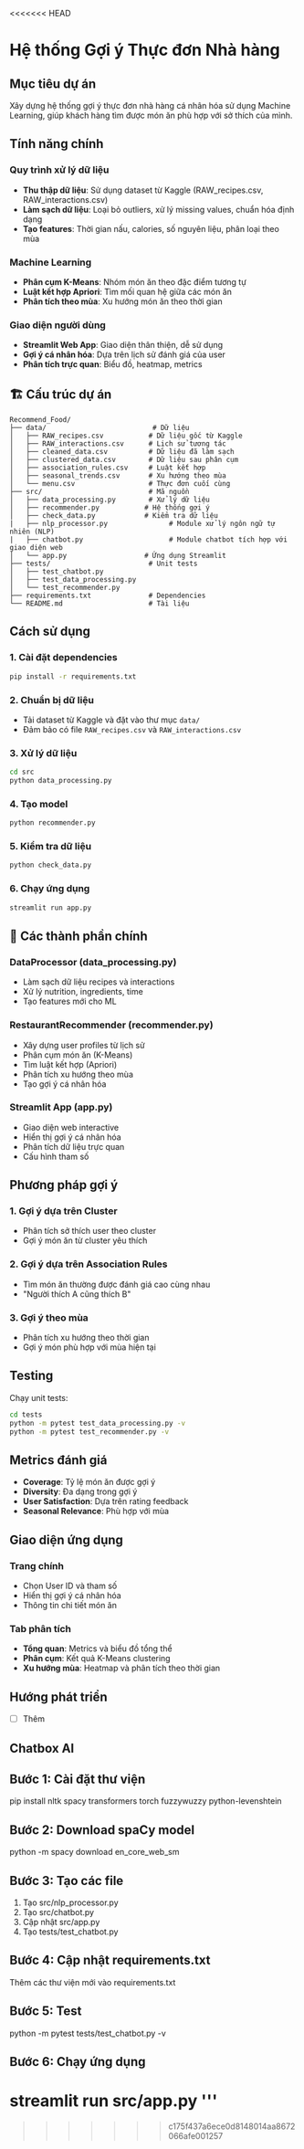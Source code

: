 <<<<<<< HEAD
# Hệ thống Gợi ý Thực đơn Nhà hàng

##  Mục tiêu dự án

Xây dựng hệ thống gợi ý thực đơn nhà hàng cá nhân hóa sử dụng Machine Learning, giúp khách hàng tìm được món ăn phù hợp với sở thích của mình.

##  Tính năng chính

###  Quy trình xử lý dữ liệu
- **Thu thập dữ liệu**: Sử dụng dataset từ Kaggle (RAW_recipes.csv, RAW_interactions.csv)
- **Làm sạch dữ liệu**: Loại bỏ outliers, xử lý missing values, chuẩn hóa định dạng
- **Tạo features**: Thời gian nấu, calories, số nguyên liệu, phân loại theo mùa

###  Machine Learning
- **Phân cụm K-Means**: Nhóm món ăn theo đặc điểm tương tự
- **Luật kết hợp Apriori**: Tìm mối quan hệ giữa các món ăn
- **Phân tích theo mùa**: Xu hướng món ăn theo thời gian

###  Giao diện người dùng
- **Streamlit Web App**: Giao diện thân thiện, dễ sử dụng
- **Gợi ý cá nhân hóa**: Dựa trên lịch sử đánh giá của user
- **Phân tích trực quan**: Biểu đồ, heatmap, metrics

## 🏗️ Cấu trúc dự án

```
Recommend_Food/
├── data/                          # Dữ liệu
│   ├── RAW_recipes.csv           # Dữ liệu gốc từ Kaggle
│   ├── RAW_interactions.csv      # Lịch sử tương tác
│   ├── cleaned_data.csv          # Dữ liệu đã làm sạch
│   ├── clustered_data.csv        # Dữ liệu sau phân cụm
│   ├── association_rules.csv     # Luật kết hợp
│   ├── seasonal_trends.csv       # Xu hướng theo mùa
│   └── menu.csv                  # Thực đơn cuối cùng
├── src/                          # Mã nguồn
│   ├── data_processing.py        # Xử lý dữ liệu
│   ├── recommender.py           # Hệ thống gợi ý
│   ├── check_data.py            # Kiểm tra dữ liệu
|   ├── nlp_processor.py               # Module xử lý ngôn ngữ tự nhiên (NLP)
|   ├── chatbot.py                     # Module chatbot tích hợp với giao diện web
│   └── app.py                   # Ứng dụng Streamlit
├── tests/                        # Unit tests
│   ├── test_chatbot.py
│   ├── test_data_processing.py
│   └── test_recommender.py
├── requirements.txt              # Dependencies
└── README.md                     # Tài liệu
```

##  Cách sử dụng

### 1. Cài đặt dependencies
```bash
pip install -r requirements.txt
```

### 2. Chuẩn bị dữ liệu
- Tải dataset từ Kaggle và đặt vào thư mục `data/`
- Đảm bảo có file `RAW_recipes.csv` và `RAW_interactions.csv`

### 3. Xử lý dữ liệu
```bash
cd src
python data_processing.py
```

### 4. Tạo model
```bash
python recommender.py
```

### 5. Kiểm tra dữ liệu
```bash
python check_data.py
```

### 6. Chạy ứng dụng
```bash
streamlit run app.py
```

## 🔧 Các thành phần chính

### DataProcessor (data_processing.py)
- Làm sạch dữ liệu recipes và interactions
- Xử lý nutrition, ingredients, time
- Tạo features mới cho ML

### RestaurantRecommender (recommender.py)
- Xây dựng user profiles từ lịch sử
- Phân cụm món ăn (K-Means)
- Tìm luật kết hợp (Apriori)
- Phân tích xu hướng theo mùa
- Tạo gợi ý cá nhân hóa

### Streamlit App (app.py)
- Giao diện web interactive
- Hiển thị gợi ý cá nhân hóa
- Phân tích dữ liệu trực quan
- Cấu hình tham số

##  Phương pháp gợi ý

### 1. Gợi ý dựa trên Cluster
- Phân tích sở thích user theo cluster
- Gợi ý món ăn từ cluster yêu thích

### 2. Gợi ý dựa trên Association Rules
- Tìm món ăn thường được đánh giá cao cùng nhau
- "Người thích A cũng thích B"

### 3. Gợi ý theo mùa
- Phân tích xu hướng theo thời gian
- Gợi ý món phù hợp với mùa hiện tại

##  Testing

Chạy unit tests:
```bash
cd tests
python -m pytest test_data_processing.py -v
python -m pytest test_recommender.py -v
```

##  Metrics đánh giá

- **Coverage**: Tỷ lệ món ăn được gợi ý
- **Diversity**: Đa dạng trong gợi ý
- **User Satisfaction**: Dựa trên rating feedback
- **Seasonal Relevance**: Phù hợp với mùa

##  Giao diện ứng dụng

### Trang chính
- Chọn User ID và tham số
- Hiển thị gợi ý cá nhân hóa
- Thông tin chi tiết món ăn

### Tab phân tích
- **Tổng quan**: Metrics và biểu đồ tổng thể
- **Phân cụm**: Kết quả K-Means clustering
- **Xu hướng mùa**: Heatmap và phân tích theo thời gian

##  Hướng phát triển

- [ ] Thêm

## Chatbox AI
## Bước 1: Cài đặt thư viện
pip install nltk spacy transformers torch fuzzywuzzy python-levenshtein

## Bước 2: Download spaCy model
python -m spacy download en_core_web_sm

## Bước 3: Tạo các file
1. Tạo src/nlp_processor.py
2. Tạo src/chatbot.py  
3. Cập nhật src/app.py
4. Tạo tests/test_chatbot.py

## Bước 4: Cập nhật requirements.txt
Thêm các thư viện mới vào requirements.txt

## Bước 5: Test
python -m pytest tests/test_chatbot.py -v

## Bước 6: Chạy ứng dụng
streamlit run src/app.py
'''
=======

>>>>>>> c175f437a6ece0d8148014aa8672066afe001257
